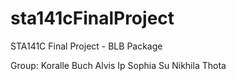 # sta141cFinalProject
STA141C Final Project - BLB Package

Group:
Koralle Buch 
Alvis Ip
Sophia Su
Nikhila Thota
